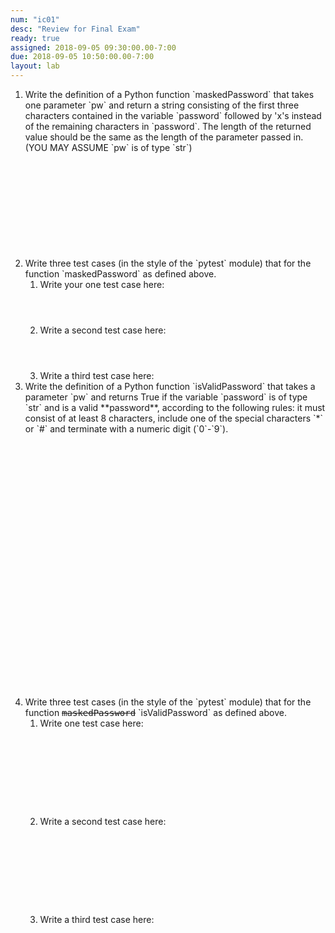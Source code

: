 ```yaml
---
num: "ic01"
desc: "Review for Final Exam"
ready: true
assigned: 2018-09-05 09:30:00.00-7:00
due: 2018-09-05 10:50:00.00-7:00
layout: lab
---
```


<ol>

<li markdown="1" style="margin-bottom:12em">  Write the definition of a Python function `maskedPassword` that takes one parameter `pw` and return a string consisting of the first three characters contained in the variable `password` followed by 'x's instead of the remaining characters in `password`.  The length of the returned value should be the same as the length of the parameter passed in. (YOU MAY ASSUME `pw` is of type `str`)
</li>

<li markdown="1" style="margin-bottom:0em"> Write three test cases (in the style of the `pytest` module) that for the function `maskedPassword` as defined above.    

<ol>
<li style="margin-bottom: 4em;"> Write your one test case here:
</li>
<li style="margin-bottom: 4em;"> Write a second test case here:
</li>
<li style="margin-bottom: 0em;"> Write a third test case here:
<div class="pagebreak">
</div>
</li>
</ol>

</li>


<li markdown="1" style="margin-bottom:30em">  Write the definition of a Python function `isValidPassword` that takes a parameter `pw` and returns True if the variable `password` is of type `str` and is a valid **password**, according to the following rules: it must consist of at least 8 characters, include one of the special characters `*` or `#` and terminate with a numeric digit (`0`-`9`).
</li>

<li markdown="1" style="margin-bottom:0em"> Write three test cases (in the style of the `pytest` module) that for the function <tt><s>maskedPassword</s></tt> `isValidPassword` as defined above.    

<ol>
<li style="margin-bottom: 10em;"> Write one test case here:
</li>
<li style="margin-bottom: 10em;"> Write a second test case here:
</li>
<li style="margin-bottom: 10em;"> Write a third test case here:
</li>
</ol>

</li>

</ol>
